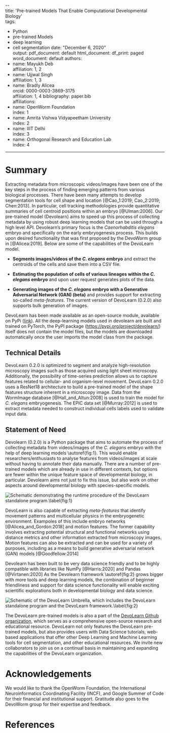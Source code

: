 --  
title: 'Pre-trained Models That Enable Computational Developmental Biology'  
tags:    
- Python
- pre-trained Models
- deep learning
- cell segmentation
date: "December 6, 2020"  
output:
  pdf_document: default
  html_document:
    df_print: paged
  word_document: default
authors:  
- name: Mayukh Deb   
  affiliation: 1, 2 
- name: Ujjwal Singh  
  affiliation: 1, 3
- name: Bradly Alicea  
  orcid: 0000-0003-3869-3175  
  affiliation: 1, 4
bibliography: paper.bib  
affiliations:  
- name: OpenWorm Foundation    
   index: 1  
- name: Amrita Vishwa Vidyapeetham University  
   index: 2 
- name: IIIT Delhi    
   index: 3 
- name: Orthogonal Research and Education Lab  
   index: 4  
---  

# Summary
Extracting metadata from microscopic videos/images have been one of the key steps in the process of finding emerging patterns from various biological processes. There have been many attempts to develop segmentation tools for cell shape and location [@Cao_1:2019; Cao_2:2019; Chen:2013]. In particular, cell tracking methodologies provide quantitative summaries of cell centroid positions within an embryo [@Ulman:2006]. Our pre-trained model (Devolearn) aims to speed up this process of collecting metadata by using robust deep learning models that can be used through a high level API. Devolearn’s primary focus is the _Caenorhabditis elegans_ embryo and specifically on the early embryogenesis process. This builds upon desired functionality that was first proposed by the DevoWorm group in [@Alicea:2019]. Below are some of the capabilities of the DevoLearn model.

* **Segments images/videos of the _C. elegans_ embryo** and extract the centroids of the cells and save them into a CSV file.  

* **Estimating the population of cells of various lineages within the _C. elegans_ embryo** and upon user request generates plots of the data.  

* **Generating images of the _C. elegans_ embryo with a Generative Adversarial Network (GAN) (beta)** and provides support for extracting so-called _meta-features_. The current version of DevoLearn (0.2.0) also supports bulk generation of images.  

DevoLearn has been made available as an open-source module, available on PyPi ([link](https://pypi.org/project/devolearn/)). All the deep-learning models used in devolearn are built and trained on PyTorch, the PyPI package (https://pypi.org/project/devolearn/) itself does not contain the model files, but the models are downloaded automatically once the user imports the model class from the package. 

## Technical Details  
DevoLearn 0.2.0 is optimized to segment and analyze high-resolution microscopy images such as those acquired using light sheet microscopy. Additionally, the possibility of time-series prediction allows us to capture features related to cellular- and organism-level movement. DevoLearn 0.2.0 uses a ResNet18 architecture to build a pre-trained model of the shape features structure inherent in a microscopy image. Data from the WormImage database [@Hall_and_Altun:2008] is used to train the model for _C. elegans_ embryogenesis. The EPIC data set [@Murray:2012] is used to extract metadata needed to construct individual cells labels used to validate input data. 

## Statement of Need
Devolearn (0.2.0) is a Python package that aims to automate the process of collecting metadata from videos/images of the _C. elegans_ embryo with the help of deep learning models \autoref{fig:1}. This would enable researchers/enthusiasts to analyse features from videos/images at scale without having to annotate their data manually. There are a number of pre-trained models which are already in use in different contexts, but options are fewer within the unique feature space of developmental biology, in particular. Devolearn aims not just to fix this issue, but also work on other aspects around developmental biology with species-specific models.  

![Schematic demonstrating the runtime procedure of the DevoLearn standalone program.\label{fig:1}](https://user-images.githubusercontent.com/19001437/101274836-eef29800-3766-11eb-8001-e64f5a4ca66a.png)
  
DevoLearn is also capable of extracting _meta-features_ that identify movement patterns and multicellular physics in the embryogenetic environment. Exampoles of this include embryo networks [@Alicea_and_Gordon:2018] and motion features. The former capability involves extracting potential structural and functional networks using distance metrics and other information extracted from microscopy images. Motion features can also be extracted and can be used for a variety of purposes, including as a means to build generative adversarial network (GAN) models [@Goodfellow:2014]

Devolearn has been built to be very data science friendly and to be highly compatible with libraries like NumPy [@Harris:2020] and Pandas [@Virtanen:2020] As the Devolearn framework \autoref{fig:2} grows bigger with more tools and deep learning models, the combination of beginner friendliness and support for data science functionality will enable exciting scientific explorations both in developmental biology and data science.   

![Schematic of the DevoLearn Umbrella, which includes the DevoLearn standalone program and the DevoLearn framework.\label{fig:2}](https://user-images.githubusercontent.com/19001437/101274845-03cf2b80-3767-11eb-9541-bc549f697dbb.png)

The DevoLearn pre-trained models is also a part of the [DevoLearn Github organization](https://github.com/devolearn), which serves as a comprehensive open-source research and educational resource. DevoLearn not only features the DevoLearn pre-trained models, but also provides users with Data Science tutorials, web-based applications that offer other Deep Learning and Machine Learning tools for cell segmentation, and other educational resources.  We invite new collaborators to join us on a continual basis in maintaining and expanding the capabilities of the DevoLearn organization.  

# Acknowledgements
We would like to thank the OpenWorm Foundation, the International Neuroinformatics Coordinating Facility (INCF), and Google Summer of Code for their financial and institutional support. Gratitude also goes to the DevoWorm group for their expertise and feedback.  
# References
